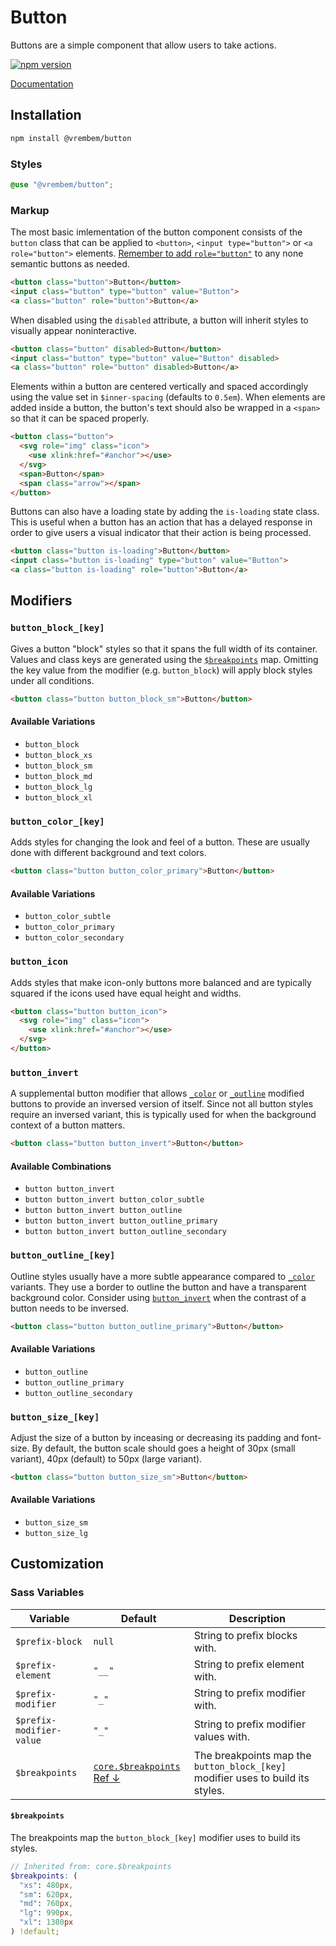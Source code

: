 # Button

Buttons are a simple component that allow users to take actions.

[![npm version](https://img.shields.io/npm/v/%40vrembem%2Fbutton.svg)](https://www.npmjs.com/package/%40vrembem%2Fbutton)

[Documentation](https://vrembem.com/packages/button)

## Installation

```sh
npm install @vrembem/button
```

### Styles

```scss
@use "@vrembem/button";
```

### Markup

The most basic imlementation of the button component consists of the `button` class that can be applied to `<button>`, `<input type="button">` or `<a role="button">` elements. [Remember to add `role="button"`](https://developer.mozilla.org/en-US/docs/Web/Accessibility/ARIA/Roles/button_role) to any none semantic buttons as needed.

```html
<button class="button">Button</button>
<input class="button" type="button" value="Button">
<a class="button" role="button">Button</a>
```

When disabled using the `disabled` attribute, a button will inherit styles to visually appear noninteractive.

```html
<button class="button" disabled>Button</button>
<input class="button" type="button" value="Button" disabled>
<a class="button" role="button" disabled>Button</a>
```

Elements within a button are centered vertically and spaced accordingly using the value set in `$inner-spacing` (defaults to `0.5em`). When elements are added inside a button, the button's text should also be wrapped in a `<span>` so that it can be spaced properly.

```html
<button class="button">
  <svg role="img" class="icon">
    <use xlink:href="#anchor"></use>
  </svg>
  <span>Button</span>
  <span class="arrow"></span>
</button>
```

Buttons can also have a loading state by adding the `is-loading` state class. This is useful when a button has an action that has a delayed response in order to give users a visual indicator that their action is being processed.

```html
<button class="button is-loading">Button</button>
<input class="button is-loading" type="button" value="Button">
<a class="button is-loading" role="button">Button</a>
```

## Modifiers

### `button_block_[key]`

Gives a button "block" styles so that it spans the full width of its container. Values and class keys are generated using the [`$breakpoints`](#breakpoints) map. Omitting the key value from the modifier (e.g. `button_block`) will apply block styles under all conditions.

```html
<button class="button button_block_sm">Button</button>
```

#### Available Variations

- `button_block`
- `button_block_xs`
- `button_block_sm`
- `button_block_md`
- `button_block_lg`
- `button_block_xl`

### `button_color_[key]`

Adds styles for changing the look and feel of a button. These are usually done with different background and text colors.

```html
<button class="button button_color_primary">Button</button>
```

#### Available Variations

- `button_color_subtle`
- `button_color_primary`
- `button_color_secondary`

### `button_icon`

Adds styles that make icon-only buttons more balanced and are typically squared if the icons used have equal height and widths.

```html
<button class="button button_icon">
  <svg role="img" class="icon">
    <use xlink:href="#anchor"></use>
  </svg>
</button>
```

### `button_invert`

A supplemental button modifier that allows [`_color`](#button_color_key) or [`_outline`](#button_outline_key) modified buttons to provide an inversed version of itself. Since not all button styles require an inversed variant, this is typically used for when the background context of a button matters.

```html
<button class="button button_invert">Button</button>
```

#### Available Combinations

- `button button_invert`
- `button button_invert button_color_subtle`
- `button button_invert button_outline`
- `button button_invert button_outline_primary`
- `button button_invert button_outline_secondary`

### `button_outline_[key]`

Outline styles usually have a more subtle appearance compared to [`_color`](#button_color_key) variants. They use a border to outline the button and have a transparent background color. Consider using [`button_invert`](#button_invert) when the contrast of a button needs to be inversed.

```html
<button class="button button_outline_primary">Button</button>
```

#### Available Variations

- `button_outline`
- `button_outline_primary`
- `button_outline_secondary`

### `button_size_[key]`

Adjust the size of a button by inceasing or decreasing its padding and font-size. By default, the button scale should goes a height of 30px (small variant), 40px (default) to 50px (large variant).

```html
<button class="button button_size_sm">Button</button>
```

#### Available Variations

- `button_size_sm`
- `button_size_lg`

## Customization

### Sass Variables

| Variable                 | Default                                        | Description                                                                     |
| ------------------------ | ---------------------------------------------- | ------------------------------------------------------------------------------- |
| `$prefix-block`          | `null`                                         | String to prefix blocks with.                                                   |
| `$prefix-element`        | `"__"`                                         | String to prefix element with.                                                  |
| `$prefix-modifier`       | `"_"`                                          | String to prefix modifier with.                                                 |
| `$prefix-modifier-value` | `"_"`                                          | String to prefix modifier values with.                                          |
| `$breakpoints`           | [`core.$breakpoints` Ref &darr;](#breakpoints) | The breakpoints map the `button_block_[key]` modifier uses to build its styles. |

<!--
$min-size: 2.5rem !default; // 40px
$padding: core.$padding !default;
$inner-spacing: 0.5em !default;
$font-size: core.$font-size !default;
$line-height: 1.5 !default;
$font-weight: inherit !default;
$text-transform: null !default;
$letter-spacing: null !default;
$border-radius: core.$border-radius !default;
$outline-focus: none !default;
$outline-focus-offset: null !default;

$background: rgba(core.$black, 0.06) !default;
$background-hover: rgba(core.$black, 0.09) !default;
$background-focus: rgba(core.$black, 0.12) !default;
$background-active: rgba(core.$black, 0.15) !default;

$box-shadow: null !default;
$box-shadow-hover: null !default;
$box-shadow-focus: null !default;
$box-shadow-active: null !default;

$border: none !default;
$border-color-hover: null !default;
$border-color-focus: null !default;
$border-color-active: null !default;

$color: core.$color !default;
$color-hover: null !default;
$color-focus: null !default;
$color-active: null !default;

$loading-size: 1em !default;
$loading-animation-duration: 0.6s !default;
$loading-border-color: $color !default;
$loading-border: 2px solid !default;
$loading-border-tpl: 1 1 0 0;

$disabled-opacity: 0.5 !default;

$size-sm-min-size: 1.875rem !default; // 30px
$size-sm-padding: core.$padding-sm !default;
$size-sm-font-size: core.$font-size-sm !default;
$size-sm-line-height: core.$line-height-sm !default;

$size-lg-min-size: 3.125rem !default; // 50px
$size-lg-padding: core.$padding-lg !default;
$size-lg-font-size: core.$font-size-lg !default;
$size-lg-line-height: core.$line-height-lg !default;

$outline-border-width: 1px !default;
-->

#### `$breakpoints`

The breakpoints map the `button_block_[key]` modifier uses to build its styles.

```scss
// Inherited from: core.$breakpoints
$breakpoints: (
  "xs": 480px,
  "sm": 620px,
  "md": 760px,
  "lg": 990px,
  "xl": 1380px
) !default;
```
